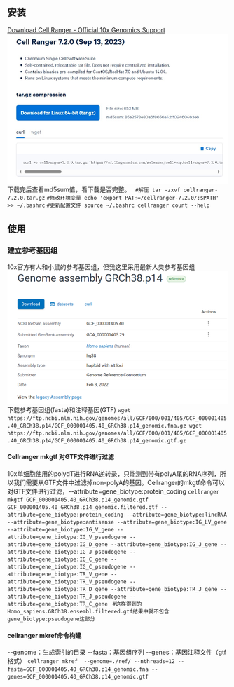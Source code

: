 ## 安装
[Download Cell Ranger - Official 10x Genomics Support](https://www.10xgenomics.com/support/software/cell-ranger/downloads)
![输入图片说明](https://raw.githubusercontent.com/ZYyli/bioinfosoft_pictures/master/imgs/2024-03-12/XAfV8AXbIBQzeil0.jpeg)
下载完后查看md5sum值，看下载是否完整。
`
#解压
tar -zxvf cellranger-7.2.0.tar.gz`
`#修改环境变量
echo 'export PATH=/cellranger-7.2.0/:$PATH' >> ~/.bashrc`
`#更新配置文件
source ~/.bashrc
cellranger count --help
`
## 使用
### 建立参考基因组
10x官方有人和小鼠的参考基因组，但我这里采用最新人类参考基因组
![输入图片说明](https://raw.githubusercontent.com/ZYyli/bioinfosoft_pictures/master/imgs/2024-03-12/iV1bwhDfgivcnMFL.png)
下载参考基因组(fasta)和注释基因(GTF)
`
wget https://ftp.ncbi.nlm.nih.gov/genomes/all/GCF/000/001/405/GCF_000001405.40_GRCh38.p14/GCF_000001405.40_GRCh38.p14_genomic.fna.gz
wget
https://ftp.ncbi.nlm.nih.gov/genomes/all/GCF/000/001/405/GCF_000001405.40_GRCh38.p14/GCF_000001405.40_GRCh38.p14_genomic.gtf.gz
`
#### Cellranger mkgtf 对GTF文件进行过滤
10x单细胞使用的polydT进行RNA逆转录，只能测到带有polyA尾的RNA序列，所以我们需要从GTF文件中过滤掉non-polyA的基因。Cellranger的mkgtf命令可以对GTF文件进行过滤，--attribute=gene_biotype:protein_coding
`cellranger mkgtf GCF_000001405.40_GRCh38.p14_genomic.gtf GCF_000001405.40_GRCh38.p14_genomic.filtered.gtf
              --attribute=gene_biotype:protein_coding
              --attribute=gene_biotype:lincRNA
              --attribute=gene_biotype:antisense
              --attribute=gene_biotype:IG_LV_gene
              --attribute=gene_biotype:IG_V_gene
              --attribute=gene_biotype:IG_V_pseudogene
              --attribute=gene_biotype:IG_D_gene
              --attribute=gene_biotype:IG_J_gene
             --attribute=gene_biotype:IG_J_pseudogene
            --attribute=gene_biotype:IG_C_gene
             --attribute=gene_biotype:IG_C_pseudogene
              --attribute=gene_biotype:TR_V_gene
               --attribute=gene_biotype:TR_V_pseudogene
                --attribute=gene_biotype:TR_D_gene
                 --attribute=gene_biotype:TR_J_gene
              --attribute=gene_biotype:TR_J_pseudogene
              --attribute=gene_biotype:TR_C_gene`
` #这样得到的Homo_sapiens.GRCh38.ensembl.filtered.gtf结果中就不包含gene_biotype:pseudogene这部分`
#### cellranger mkref命令构建
--genome：生成索引的目录
--fasta：基因组序列
--genes：基因注释文件（gtf格式）
`cellranger mkref 
--genome=./ref/
--nthreads=12
--fasta=GCF_000001405.40_GRCh38.p14_genomic.fna
--genes=GCF_000001405.40_GRCh38.p14_genomic.gtf`
<!--stackedit_data:
eyJoaXN0b3J5IjpbLTUwMTM3NTU2NywtODg0OTcwNjU1LDE3MT
c4MzI4NTEsLTMxNzQxNzI5MSwtMTQ1MTEwNTYxMywtMTc1NTQw
NzI0MCwtMTc3OTc5NDIzLC0xNjM4NDI3OTcwLC05OTcwNjQ0NT
BdfQ==
-->